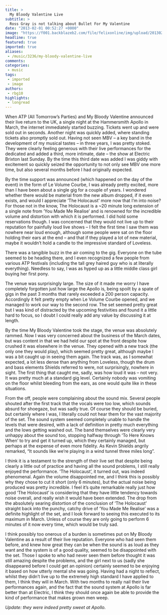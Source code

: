 ```yaml
---
title: >
  My Bloody Valentine Live
subtitle: >
  Ross Gray is not talking about Bullet For My Valentine
date: "2013-02-01 00:52:27 +0000"
image: "https://f001.backblazeb2.com/file/felixonline/img/upload/201302010052-tna08-img_0186.jpg"
headline: true
featured: true
imported: true
aliases:
 - /music/3236/my-bloody-valentine-live
comments:
categories:
 - music
tags:
 - imported
 - image
authors:
 - rbg10
highlights:
 - longread
---
```


When ATP (All Tomorrow’s Parties) and My Bloody Valentine announced their live return to the UK, a single night at the Hammersmith Apollo in March, the internet immediately started buzzing. Tickets went up and were sold out in seconds. Another night was quickly added, where standing tickets also promptly sold out. Having not seen MBV – a key band in the development of my musical tastes – in three years, I was pretty stoked. They were clearly feeling generous with their live performances for the dedicated and added a third, more intimate, date – the show at Electric Brixton last Sunday. By the time this third date was added I was giddy with excitement so quickly seized the opportunity to not only see MBV one more time, but also several months before I had originally expected.

By the time support was announced (which happened on the day of the event) in the form of Le Volume Courbe, I was already pretty excited, more than I have been about a single gig for a couple of years. I wondered whether there would be material from the new album dropped, if it even exists, and would I appreciate ‘The Holocaust’ more now that I’m into noise? For those not in the know, The Holocaust is a ~20 minute long extension of a single note from ‘You Made Me Realise’ and is renowned for the incredible volume and distortion with which it is performed. I did hold some reservations though. I was concerned that they would not live up to their reputation for painfully loud live shows – I felt the first time I saw them was nowhere near loud enough, although some people were sat on the floor holding their ears at the end – and that if they played a lot of new material, maybe it wouldn’t hold a candle to the impressive standard of Loveless.

There was a tangible buzz in the air coming to the gig. Everyone on the tube seemed to be heading there, and I even recognized a few people from various ATP festivals (including the tall grey haired guy who is at literally everything). Needless to say, I was as hyped up as a little middle class girl buying her first pony.

The venue was surprisingly large. The size of it made me worry I have completely forgotten just how large the Apollo is, being spoilt by a spate of gigs in the past 3 months that rarely exceeded a 200 person capacity. Accordingly it felt pretty empty when Le Volume Courbe opened, and we managed to work our way to the second row. The set seemed pretty great but I was kind of distracted by the upcoming festivities and found it a little hard to focus, so I doubt I could really add any value by discussing it at length.

By the time My Bloody Valentine took the stage, the venue was absolutely rammed. Now I was very concerned about the business of the March dates, but was content in that we had held our spot at the front despite how crushed it was elsewhere in the venue. They opened with a new track (the only one they would play), which seemed pretty great, although maybe I was a bit caught up in seeing them again. The track was, as I somewhat expected, a lot less dense than anything from Loveless, though the drum and bass elements Shields referred to were, not surprisingly, nowhere in sight. The first thing that caught me, sadly, was how loud it was – not very. It was pretty much at a standard gig level. Certainly nobody was vomiting on the floor whilst bleeding from the ears, as one would quite like in these situations.

From the off, people were complaining about the sound mix. Several people shouted after the first track that the vocals were too low, which sounds absurd for shoegaze, but was sadly true. Of course they should be buried, but certainly where I was, I literally could not hear them for the vast majority of the set. The sound system seemed completely unable to handle the levels that were desired, with a lack of definition in pretty much everything and the lows getting washed out. The band themselves were clearly very unhappy about the sound too, stopping halfway through ‘To Here Knows When’ to try and get it turned up, which they certainly managed, but perhaps at the expense of even more fidelity. As Kevin Shields angrily remarked, “It sounds like we’re playing in a wind tunnel three miles long”.

I think it is a testament to the strength of their live set that despite being clearly a little out of practice and having all the sound problems, I still really enjoyed the performance. ‘The Holocaust’, it turned out, was indeed phenomenal. Again the volume disappointed me, and I think this is possibly why they chose to cut it short (only 6 minutes), but the actual noise being produced was pretty incredible. I feel it’s quite remarkable really just how good ‘The Holocaust’ is considering that they have little tendency towards noise overall, and really wish it would have been extended. The drop from the absolutely searing distortion of the conclusion of ‘The Holocaust’ straight back into the punchy, catchy drive of ‘You Made Me Realise’ was a definite highlight of the set, and I look forward to seeing this executed to its maximum in March. Unless of course they are only going to perform 6 minutes of it now every time, which would be truly sad.

I think possibly too onerous of a burden is sometimes put on My Bloody Valentine as a result of their live reputation. Everyone who had seen them before, and knew how great they can be when the sound is as loud as they want and the system is of a good quality, seemed to be disappointed with the set. Those I spoke to who had never seen them before thought it was still amazing despite the problems, and the girl next to us (sadly she disappeared before I could get an opinion) certainly seemed to be enjoying it based on how utterly mental she was going. Having had a night to reflect, whilst they didn’t live up to the extremely high standard I have applied to them, I think they will in March. With two months to really nail their live performances again, and the fact that the sound system at Apollo is far better than at Electric, I think they should once again be able to provide the kind of performance that makes grown men weep.

_Update: they were indeed pretty sweet at Apollo._
